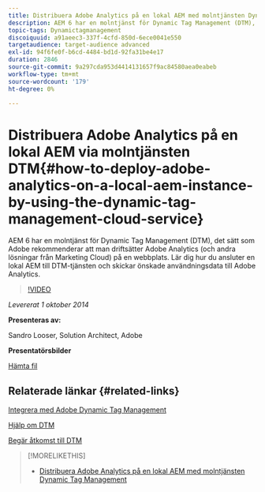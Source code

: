 ```yaml
---
title: Distribuera Adobe Analytics på en lokal AEM med molntjänsten Dynamic Tag Management
description: AEM 6 har en molntjänst för Dynamic Tag Management (DTM), det sätt som Adobe rekommenderar att man driftsätter Adobe Analytics (och andra lösningar från Marketing Cloud) på en webbplats. Lär dig hur du ansluter en lokal AEM till DTM-tjänsten och skickar önskade användningsdata till Adobe Analytics.
topic-tags: Dynamictagmanagement
discoiquuid: a91aeec3-337f-4cfd-850d-6ece0041e550
targetaudience: target-audience advanced
exl-id: 94f6fe0f-b6cd-4484-bd1d-92fa31be4e17
duration: 2846
source-git-commit: 9a297cda953d4414131657f9ac84580aea0eabeb
workflow-type: tm+mt
source-wordcount: '179'
ht-degree: 0%

---
```


# Distribuera Adobe Analytics på en lokal AEM via molntjänsten DTM{#how-to-deploy-adobe-analytics-on-a-local-aem-instance-by-using-the-dynamic-tag-management-cloud-service}

AEM 6 har en molntjänst för Dynamic Tag Management (DTM), det sätt som Adobe rekommenderar att man driftsätter Adobe Analytics (och andra lösningar från Marketing Cloud) på en webbplats. Lär dig hur du ansluter en lokal AEM till DTM-tjänsten och skickar önskade användningsdata till Adobe Analytics.

>[!VIDEO](https://video.tv.adobe.com/v/19401/?quality=9)

*Levererat 1 oktober 2014*

**Presenteras av:**

Sandro Looser, Solution Architect, Adobe

**Presentatörsbilder**

[Hämta fil](assets/dtm-10-1-2014.pdf)

## Relaterade länkar {#related-links}

[Integrera med Adobe Dynamic Tag Management](https://docs.adobe.com/docs/en/aem/6-0/administer/integration/marketing-cloud/dtm.html)

[Hjälp om DTM](https://experienceleague.adobe.com/docs/data-collection.html?lang=en)

[Begär åtkomst till DTM](https://dtm.adobe.com/request_access)

<!--
[Get back to the Overview](https://helpx.adobe.com/experience-manager/kt/eseminars/gems/aem-index.html)
-->

>[!MORELIKETHIS]
>
>* [Distribuera Adobe Analytics på en lokal AEM med molntjänsten Dynamic Tag Management](aem-adobe-analytics-dynamic-tag-management.md)
